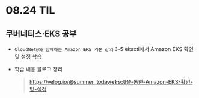 <h1> 08.24 TIL </h1>

## 쿠버네티스·EKS 공부

- `CloudNet@와 함께하는 Amazon EKS 기본 강의` 3-5 eksctl에서 Amazon EKS 확인 및 설정 학습

- 학습 내용 블로그 정리
   > https://velog.io/@summer_today/eksctl을-통한-Amazon-EKS-확인-및-설정
